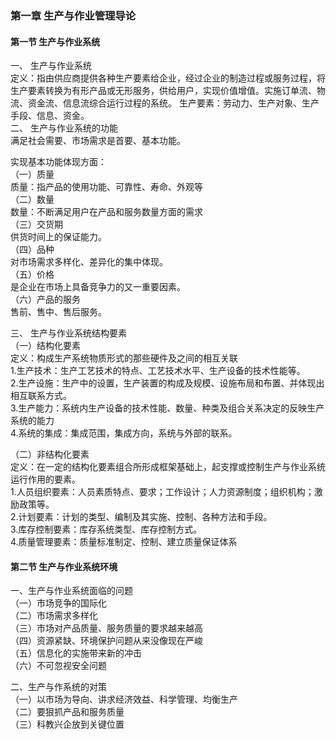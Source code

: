 ### 第一章 生产与作业管理导论 ###
#### 第一节 生产与作业系统 ####
一、	生产与作业系统  
    定义：指由供应商提供各种生产要素给企业，经过企业的制造过程或服务过程，将生产要素转换为有形产品或无形服务，供给用户，实现价值增值。实施订单流、物流、资金流、信息流综合运行过程的系统。
  生产要素：劳动力、生产对象、生产手段、信息、资金。  
二、	生产与作业系统的功能  
    满足社会需要、市场需求是首要、基本功能。

实现基本功能体现方面：  
（一）质量  
质量：指产品的使用功能、可靠性、寿命、外观等  
（二）数量  
数量：不断满足用户在产品和服务数量方面的需求  
（三）交货期  
供货时间上的保证能力。  
（四）品种  
对市场需求多样化、差异化的集中体现。  
（五）价格  
是企业在市场上具备竞争力的又一重要因素。  
（六）产品的服务  
售前、售中、售后服务。

三、	生产与作业系统结构要素  
（一）结构化要素  
  定义：构成生产系统物质形式的那些硬件及之间的相互关联  
1.生产技术：生产工艺技术的特点、工艺技术水平、生产设备的技术性能等。  
2.生产设施：生产中的设置，生产装置的构成及规模、设施布局和布置、并体现出相互联系方式。  
3.生产能力：系统内生产设备的技术性能、数量、种类及组合关系决定的反映生产系统的能力  
4.系统的集成：集成范围，集成方向，系统与外部的联系。

（二）非结构化要素  
  定义：在一定的结构化要素组合所形成框架基础上，起支撑或控制生产与作业系统运行作用的要素。  
1.人员组织要素：人员素质特点、要求；工作设计；人力资源制度；组织机构；激励政策等。  
2.计划要素：计划的类型、编制及其实施、控制、各种方法和手段。  
3.库存控制要素：库存系统类型、库存控制方式。  
4.质量管理要素：质量标准制定、控制、建立质量保证体系  

#### 第二节 生产与作业系统环境 ####
一、生产与作业系统面临的问题  
（一）市场竞争的国际化  
（二）市场需求多样化  
（三）市场对产品质量、服务质量的要求越来越高  
（四）资源紧缺、环境保护问题从来没像现在严峻  
（五）信息化的实施带来新的冲击  
（六）不可忽视安全问题  

二、生产与作系统的对策  
（一）以市场为导向、讲求经济效益、科学管理、均衡生产  
（二）要狠抓产品和服务质量  
（三）科教兴企放到关键位置  
